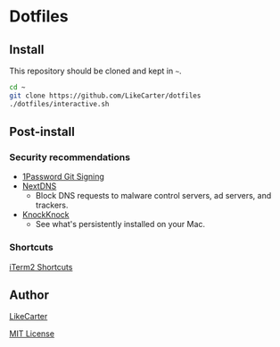 # Dotfiles

## Install

This repository should be cloned and kept in `~`.

```sh
cd ~
git clone https://github.com/LikeCarter/dotfiles
./dotfiles/interactive.sh
```

## Post-install

### Security recommendations

- [1Password Git Signing](https://developer.1password.com/docs/ssh/git-commit-signing/)
- [NextDNS](https://nextdns.io)
  - Block DNS requests to malware control servers, ad servers, and trackers.
- [KnockKnock](https://objective-see.org/products/knockknock.html)
  - See what's persistently installed on your Mac.

### Shortcuts

[iTerm2 Shortcuts](https://gist.github.com/squarism/ae3613daf5c01a98ba3a#file-iterm2-md)

## Author

[LikeCarter](https://github.com/LikeCarter)

[MIT License](https://opensource.org/licenses/MIT)

